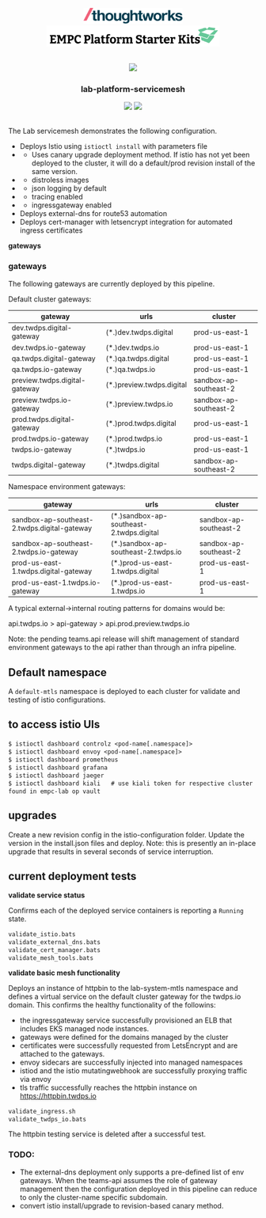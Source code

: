 <div align="center">
	<p>
		<img alt="Thoughtworks Logo" src="https://raw.githubusercontent.com/ThoughtWorks-DPS/static/master/thoughtworks_flamingo_wave.png?sanitize=true" width=200 />
    <br />
		<img alt="DPS Title" src="https://raw.githubusercontent.com/ThoughtWorks-DPS/static/master/EMPCPlatformStarterKitsImage.png?sanitize=true" width=350/>
	</p>
	<br />
	<a href="https://aws.amazon.com"><img src="https://img.shields.io/badge/-deployed-blank.svg?style=social&logo=amazon"></a>
	<br />
  <h3>lab-platform-servicemesh</h3>
	<a href="https://app.circleci.com/pipelines/github/ThoughtWorks-DPS/lab-platform-servicemesh"><img src="https://circleci.com/gh/ThoughtWorks-DPS/lab-platform-servicemesh.svg?style=shield"></a> <a href="https://opensource.org/licenses/MIT"><img src="https://img.shields.io/badge/license-MIT-blue.svg"></a>
</div>
<br />

The Lab servicemesh demonstrates the following configuration.

- Deploys Istio using `istioctl install` with parameters file
- - Uses canary upgrade deployment method. If istio has not yet been deployed to the cluster, it will do a default/prod revision install of the same version.
- - distroless images
- - json logging by default
- - tracing enabled
- - ingressgateway enabled
- Deploys external-dns for route53 automation
- Deploys cert-manager with letsencrypt integration for automated ingress certificates

**gateways**

### gateways

The following gateways are currently deployed by this pipeline.

Default cluster gateways:

| gateway                       | urls                       | cluster                |
| ----------------------------- | -------------------------- | ---------------------- |
| dev.twdps.digital-gateway     | (\*.)dev.twdps.digital     | prod-us-east-1         |
| dev.twdps.io-gateway          | (\*.)dev.twdps.io          | prod-us-east-1         |
| qa.twdps.digital-gateway      | (\*.)qa.twdps.digital      | prod-us-east-1         |
| qa.twdps.io-gateway           | (\*.)qa.twdps.io           | prod-us-east-1         |
| preview.twdps.digital-gateway | (\*.)preview.twdps.digital | sandbox-ap-southeast-2 |
| preview.twdps.io-gateway      | (\*.)preview.twdps.io      | sandbox-ap-southeast-2 |
| prod.twdps.digital-gateway    | (\*.)prod.twdps.digital    | prod-us-east-1         |
| prod.twdps.io-gateway         | (\*.)prod.twdps.io         | prod-us-east-1         |
| twdps.io-gateway              | (\*.)twdps.io              | prod-us-east-1         |
| twdps.digital-gateway         | (\*.)twdps.digital         | sandbox-ap-southeast-2 |

Namespace environment gateways:

| gateway                                      | urls                                      | cluster                |
| -------------------------------------------- | ----------------------------------------- | ---------------------- |
| sandbox-ap-southeast-2.twdps.digital-gateway | (\*.)sandbox-ap-southeast-2.twdps.digital | sandbox-ap-southeast-2 |
| sandbox-ap-southeast-2.twdps.io-gateway      | (\*.)sandbox-ap-southeast-2.twdps.io      | sandbox-ap-southeast-2 |
| prod-us-east-1.twdps.digital-gateway         | (\*.)prod-us-east-1.twdps.digital         | prod-us-east-1         |
| prod-us-east-1.twdps.io-gateway              | (\*.)prod-us-east-1.twdps.io              | prod-us-east-1         |

A typical external->internal routing patterns for domains would be:

api.twdps.io > api-gateway > api.prod.preview.twdps.io

Note: the pending teams.api release will shift management of standard environment gateways to the api rather than through an infra pipeline.

## Default namespace

A `default-mtls` namespace is deployed to each cluster for validate and testing of istio configurations.

## to access istio UIs

```
$ istioctl dashboard controlz <pod-name[.namespace]>
$ istioctl dashboard envoy <pod-name[.namespace]>
$ istioctl dashboard prometheus
$ istioctl dashboard grafana
$ istioctl dashboard jaeger
$ istioctl dashboard kiali   # use kiali token for respective cluster found in empc-lab op vault
```

## upgrades

Create a new revision config in the istio-configuration folder. Update the version in the install.json files and deploy. Note: this is presently an in-place upgrade that results in several seconds of service interruption.

## current deployment tests

**validate service status**

Confirms each of the deployed service containers is reporting a `Running` state.

```
validate_istio.bats
validate_external_dns.bats
validate_cert_manager.bats
validate_mesh_tools.bats
```

**validate basic mesh functionality**

Deploys an instance of httpbin to the lab-system-mtls namespace and defines a virtual service on the default cluster gateway for the twdps.io domain. This confirms the healthy functionality of the followins:

- the ingressgateway service successfully provisioned an ELB that includes EKS managed node instances.
- gateways were defined for the domains managed by the cluster
- certificates were successfully requested from LetsEncrypt and are attached to the gateways.
- envoy sidecars are successfully injected into managed namespaces
- istiod and the istio mutatingwebhook are successfully proxying traffic via envoy
- tls traffic successfully reaches the httpbin instance on https://httpbin.twdps.io

```
validate_ingress.sh
validate_twdps_io.bats
```

The httpbin testing service is deleted after a successful test.

### TODO:

- The external-dns deployment only supports a pre-defined list of env gateways. When the teams-api assumes the role of gateway management then the configuration deployed in this pipeline can reduce to only the cluster-name specific subdomain.
- convert istio install/upgrade to revision-based canary method.
